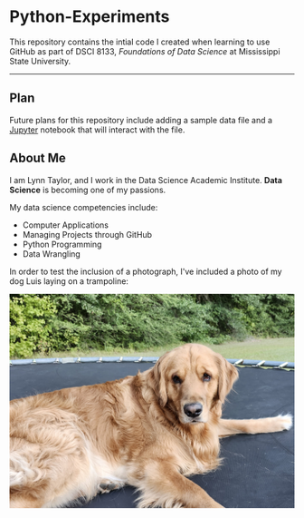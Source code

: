 # Python-Experiments

This repository contains the intial code I created when learning to use GitHub as part of DSCI 8133, *Foundations of Data Science* at Mississippi State University.

---
## **Plan**

Future plans for this repository include adding a sample data file and a [Jupyter](https://jupyter.org/) notebook that will interact with the file.

## **About Me**

I am Lynn Taylor, and I work in the Data Science Academic Institute. **Data Science** is becoming one of my passions.

My data science competencies include:
- Computer Applications
- Managing Projects through GitHub
- Python Programming
- Data Wrangling

In order to test the inclusion of a photograph, I've included a photo of my dog Luis laying on a trampoline:

![Luis laying down](20240908_185154.jpg)
